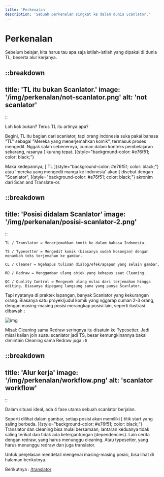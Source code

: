 ```yaml
---
title: 'Perkenalan'
description: 'Sebuah perkenalan singkat ke dalam dunia Scanlator.'
---
```


# Perkenalan

Sebelum belajar, kita harus tau apa saja istilah-istilah yang dipakai di dunia TL, beserta alur kerjanya.

::breakdown
---
title: 'TL itu bukan Scanlator.'
image: '/img/perkenalan/not-scanlator.png'
alt: 'not scanlator'
---
::

Loh kok bukan? Terus TL itu artinya apa?

Begini, TL itu bagian dari scanlator, tapi orang indonesia suka pakai bahasa "TL" sebagai "Mereka yang menerjemahkan komik", termasuk proses mengedit. Nggak salah sebenernya, cuman dalam konteks pembelajaran sekarang, rasanya [ kurang tepat. ]{style="background-color: #e76f51; color: black;"}

Maka kedepannya, [ TL ]{style="background-color: #e76f51; color: black;"} atau 'mereka yang mengedit manga ke Indonesia' akan [ disebut dengan "Scanlator", ]{style="background-color: #e76f51; color: black;"} akronim dari Scan and Translate-or.

::breakdown
---
title: 'Posisi didalam Scanlator'
image: '/img/perkenalan/posisi-scanlator-2.png'
---
::

`TL / Translator = Menerjemahkan komik ke dalam bahasa Indonesia.`

`TS / Typesetter = Mengedit komik (biasanya sudah kosongan) dengan menambah teks terjemahan ke gambar.`

`CL / Cleaner = Ngehapus tulisan dialog/efek/apapun yang selain gambar.`

`RD / Redraw = Menggambar ulang objek yang kehapus saat Cleaning.`

`QC / Quality Control = Mengecek ulang mulai dari terjemahan hingga editing. Biasanya dipegang langsung sama yang punya Scanlator.`

Tapi nyatanya di praktek lapangan, banyak Scanlator yang kekurangan orang. Biasanya satu proyek/judul komik yang nggarap cuman 2-3 orang, dengan masing-masing posisi merangkap posisi lain, seperti ilustrasi dibawah :

![img](/img/perkenalan/posisi-scanlator-1.png)

Misal: Cleaning sama Redraw seringnya itu disatuin ke Typesetter. Jadi misal kalian join suatu scanlator jadi TS, besar kemungkinannya bakal dimintain Cleaning sama Redraw juga `:D`

::breakdown
---
title: 'Alur kerja'
image: '/img/perkenalan/workflow.png'
alt: 'scanlator workflow'
---
::

Dalam situasi ideal, ada 4 fase utama sebuah scanlator berjalan.

Seperti dilihat dalam gambar, setiap posisi akan memiliki [ titik start yang saling berbeda. ]{style="background-color: #e76f51; color: black;"} Translator dan cleaning bisa mulai bersamaan, lantaran keduanya tidak saling terikat dan tidak ada ketergantungan (dependencies). Lain cerita dengan redraw, yang harus menunggu cleaning. Atau typesetter, yang harus menunggu redraw dan juga translator.

Untuk penjelasan mendetail mengenai masing-masing posisi, bisa lihat di halaman berikutnya.

Berikutnya : [/translator](/translator)

